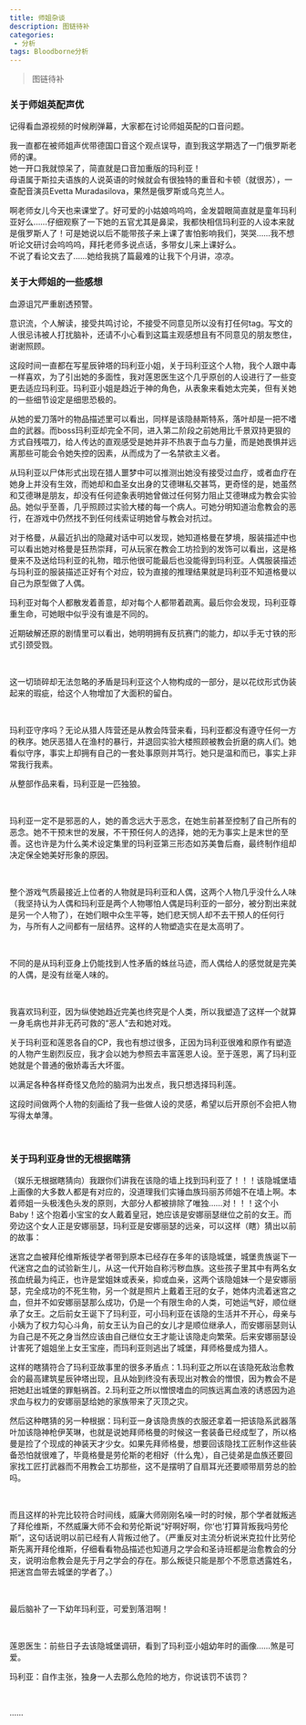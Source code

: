 ```yaml
---
title: 师姐杂谈
description: 图链待补
categories:
 - 分析
tags: Bloodborne分析
---
```


> 图链待补

<!-- more -->

### 关于师姐英配声优
<p bis_size="{&quot;x&quot;:7,&quot;y&quot;:10,&quot;w&quot;:482,&quot;h&quot;:19,&quot;abs_x&quot;:280,&quot;abs_y&quot;:42899}">
记得看血源视频的时候刷弹幕，大家都在讨论师姐英配的口音问题。
</p>
<p bis_size="{&quot;x&quot;:7,&quot;y&quot;:39,&quot;w&quot;:482,&quot;h&quot;:95,&quot;abs_x&quot;:280,&quot;abs_y&quot;:42928}">
我一直都在被师姐声优带德国口音这个观点误导，直到我这学期选了一门俄罗斯老师的课。<br bis_size="{&quot;x&quot;:91,&quot;y&quot;:59,&quot;w&quot;:0,&quot;h&quot;:14,&quot;abs_x&quot;:364,&quot;abs_y&quot;:42948}" />
她一开口我就惊呆了，简直就是口音加重版的玛利亚！<br bis_size="{&quot;x&quot;:343,&quot;y&quot;:79,&quot;w&quot;:0,&quot;h&quot;:14,&quot;abs_x&quot;:616,&quot;abs_y&quot;:42968}" />
母语属于斯拉夫语族的人说英语的时候就会有很独特的重音和卡顿（就很苏），一查配音演员Evetta Muradasilova，果然是俄罗斯或乌克兰人。
</p>
<p bis_size="{&quot;x&quot;:7,&quot;y&quot;:144,&quot;w&quot;:482,&quot;h&quot;:114,&quot;abs_x&quot;:280,&quot;abs_y&quot;:43033}">
啊老师女儿今天也来课堂了。好可爱的小姑娘呜呜呜，金发碧眼简直就是童年玛利亚好么……仔细观察了一下她的五官尤其是鼻梁，我都快相信玛利亚的人设本来就是俄罗斯人了！可是她说以后不能带孩子来上课了害怕影响我们，哭哭……我不想听论文研讨会呜呜呜，拜托老师多说点话，多带女儿来上课好么。<br bis_size="{&quot;x&quot;:35,&quot;y&quot;:222,&quot;w&quot;:0,&quot;h&quot;:14,&quot;abs_x&quot;:308,&quot;abs_y&quot;:43111}" />
不说了看论文去了……她给我挑了篇最难的让我下个月讲，凉凉。
</p>

### 关于大师姐的一些感想
<p bis_size="{&quot;x&quot;:7,&quot;y&quot;:10,&quot;w&quot;:482,&quot;h&quot;:19,&quot;abs_x&quot;:280,&quot;abs_y&quot;:41455}">
血源诅咒严重剧透预警。
</p>
<p bis_size="{&quot;x&quot;:7,&quot;y&quot;:39,&quot;w&quot;:482,&quot;h&quot;:57,&quot;abs_x&quot;:280,&quot;abs_y&quot;:41484}">
意识流，个人解读，接受共鸣讨论，不接受不同意见所以没有打任何tag。写文的人很忌讳被人打扰脑补，还请不小心看到这篇主观感想且有不同意见的朋友憋住，谢谢照顾。
</p>
<p bis_size="{&quot;x&quot;:7,&quot;y&quot;:106,&quot;w&quot;:482,&quot;h&quot;:76,&quot;abs_x&quot;:280,&quot;abs_y&quot;:41551}">
这段时间一直都在写星辰钟塔的玛利亚小姐，关于玛利亚这个人物，我个人跟中毒一样喜欢，为了引出她的多面性，我对莲恩医生这个几乎原创的人设进行了一些变更去适应玛利亚。玛利亚小姐是趋近于神的角色，从表象来看她太完美，但有关她的一些细节设定是细思恐极的。 
</p>
<p bis_size="{&quot;x&quot;:7,&quot;y&quot;:192,&quot;w&quot;:482,&quot;h&quot;:76,&quot;abs_x&quot;:280,&quot;abs_y&quot;:41637}">
从她的爱刀落叶的物品描述里可以看出，同样是该隐赫斯特系，落叶却是一把不嗜血的武器。而boss玛利亚却完全不同，进入第二阶段之前她用比千景双持更狠的方式自残喂刀，给人传达的直观感受是她并非不热衷于血与力量，而是她畏惧并远离那些可能会令她失控的因素，从而成为了一名禁欲主义者。
</p>
<p bis_size="{&quot;x&quot;:7,&quot;y&quot;:279,&quot;w&quot;:482,&quot;h&quot;:114,&quot;abs_x&quot;:280,&quot;abs_y&quot;:41724}">
从玛利亚以尸体形式出现在猎人噩梦中可以推测出她没有接受过血疗，或者血疗在她身上并没有生效，而她却和血圣女出身的艾德琳私交甚笃，更奇怪的是，她虽然和艾德琳是朋友，却没有任何迹象表明她曾做过任何努力阻止艾德琳成为教会实验品。她似乎至善，几乎照顾过实验大楼的每一个病人。可她分明知道治愈教会的恶行，在游戏中仍然找不到任何线索证明她曾与教会对抗过。
</p>
<p bis_size="{&quot;x&quot;:7,&quot;y&quot;:403,&quot;w&quot;:482,&quot;h&quot;:95,&quot;abs_x&quot;:280,&quot;abs_y&quot;:41848}">
对于格曼，从最近扒出的隐藏对话中可以发现，她知道格曼在梦境，服装描述中也可以看出她对格曼是狂热崇拜，可从玩家在教会工坊捡到的发饰可以看出，这是格曼来不及送给玛利亚的礼物，暗示他很可能最后也没能得到玛利亚。人偶服装描述与玛利亚的服装描述正好有个对应，较为直接的推理结果就是玛利亚不知道格曼以自己为原型做了人偶。
</p>
<p bis_size="{&quot;x&quot;:7,&quot;y&quot;:509,&quot;w&quot;:482,&quot;h&quot;:38,&quot;abs_x&quot;:280,&quot;abs_y&quot;:41954}">
玛利亚对每个人都散发着善意，却对每个人都带着疏离。最后你会发现，玛利亚尊重生命，可她眼中似乎没有谁是不同的。
</p>
<p bis_size="{&quot;x&quot;:7,&quot;y&quot;:557,&quot;w&quot;:482,&quot;h&quot;:38,&quot;abs_x&quot;:280,&quot;abs_y&quot;:42002}">
近期破解还原的剧情里可以看出，她明明拥有反抗赛门的能力，却以手无寸铁的形式引颈受戮。
</p>
<p bis_size="{&quot;x&quot;:7,&quot;y&quot;:605,&quot;w&quot;:482,&quot;h&quot;:19,&quot;abs_x&quot;:280,&quot;abs_y&quot;:42050}">
<br bis_size="{&quot;x&quot;:7,&quot;y&quot;:607,&quot;w&quot;:0,&quot;h&quot;:14,&quot;abs_x&quot;:280,&quot;abs_y&quot;:42052}" />
</p>
<p bis_size="{&quot;x&quot;:7,&quot;y&quot;:634,&quot;w&quot;:482,&quot;h&quot;:38,&quot;abs_x&quot;:280,&quot;abs_y&quot;:42079}">
这一切琐碎却无法忽略的矛盾是玛利亚这个人物构成的一部分，是以花纹形式伪装起来的瑕疵，给这个人物增加了大面积的留白。
</p>
<p bis_size="{&quot;x&quot;:7,&quot;y&quot;:682,&quot;w&quot;:482,&quot;h&quot;:19,&quot;abs_x&quot;:280,&quot;abs_y&quot;:42127}">
<br bis_size="{&quot;x&quot;:7,&quot;y&quot;:684,&quot;w&quot;:0,&quot;h&quot;:14,&quot;abs_x&quot;:280,&quot;abs_y&quot;:42129}" />
</p>
<p bis_size="{&quot;x&quot;:7,&quot;y&quot;:711,&quot;w&quot;:482,&quot;h&quot;:76,&quot;abs_x&quot;:280,&quot;abs_y&quot;:42156}">
玛利亚守序吗？无论从猎人阵营还是从教会阵营来看，玛利亚都没有遵守任何一方的秩序。她厌恶猎人在渔村的暴行，并退回实验大楼照顾被教会折磨的病人们。她看似守序，事实上却拥有自己的一套处事原则并笃行。她只是温和而已，事实上非常我行我素。
</p>
<p bis_size="{&quot;x&quot;:7,&quot;y&quot;:798,&quot;w&quot;:482,&quot;h&quot;:19,&quot;abs_x&quot;:280,&quot;abs_y&quot;:42243}">
从整部作品来看，玛利亚是一匹独狼。
</p>
<p bis_size="{&quot;x&quot;:7,&quot;y&quot;:827,&quot;w&quot;:482,&quot;h&quot;:19,&quot;abs_x&quot;:280,&quot;abs_y&quot;:42272}">
<br bis_size="{&quot;x&quot;:7,&quot;y&quot;:829,&quot;w&quot;:0,&quot;h&quot;:14,&quot;abs_x&quot;:280,&quot;abs_y&quot;:42274}" />
</p>
<p bis_size="{&quot;x&quot;:7,&quot;y&quot;:856,&quot;w&quot;:482,&quot;h&quot;:76,&quot;abs_x&quot;:280,&quot;abs_y&quot;:42301}">
玛利亚一定不是邪恶的人，她的善念远大于恶念，在她生前甚至控制了自己所有的恶念。她不干预末世的发展，不干预任何人的选择，她的无为事实上是末世的至善。这也许是为什么美术设定集里的玛利亚第三形态如苏美鲁后裔，最终制作组却决定保全她美好形象的原因。
</p>
<p bis_size="{&quot;x&quot;:7,&quot;y&quot;:942,&quot;w&quot;:482,&quot;h&quot;:19,&quot;abs_x&quot;:280,&quot;abs_y&quot;:42387}">
<br bis_size="{&quot;x&quot;:7,&quot;y&quot;:944,&quot;w&quot;:0,&quot;h&quot;:14,&quot;abs_x&quot;:280,&quot;abs_y&quot;:42389}" />
</p>
<p bis_size="{&quot;x&quot;:7,&quot;y&quot;:971,&quot;w&quot;:482,&quot;h&quot;:95,&quot;abs_x&quot;:280,&quot;abs_y&quot;:42416}">
整个游戏气质最接近上位者的人物就是玛利亚和人偶，这两个人物几乎没什么人味（我坚持认为人偶和玛利亚是两个人物哪怕人偶是玛利亚的一部分，被分割出来就是另一个人物了），在她们眼中众生平等，她们悲天悯人却不去干预人的任何行为，与所有人之间都有一层结界。这样的人物塑造实在是太高明了。
</p>
<p bis_size="{&quot;x&quot;:7,&quot;y&quot;:1077,&quot;w&quot;:482,&quot;h&quot;:19,&quot;abs_x&quot;:280,&quot;abs_y&quot;:42522}">
<br bis_size="{&quot;x&quot;:7,&quot;y&quot;:1079,&quot;w&quot;:0,&quot;h&quot;:14,&quot;abs_x&quot;:280,&quot;abs_y&quot;:42524}" />
</p>
<p bis_size="{&quot;x&quot;:7,&quot;y&quot;:1106,&quot;w&quot;:482,&quot;h&quot;:38,&quot;abs_x&quot;:280,&quot;abs_y&quot;:42551}">
不同的是从玛利亚身上仍能找到人性矛盾的蛛丝马迹，而人偶给人的感觉就是完美的人偶，是没有丝毫人味的。
</p>
<p bis_size="{&quot;x&quot;:7,&quot;y&quot;:1154,&quot;w&quot;:482,&quot;h&quot;:19,&quot;abs_x&quot;:280,&quot;abs_y&quot;:42599}">
<br bis_size="{&quot;x&quot;:7,&quot;y&quot;:1156,&quot;w&quot;:0,&quot;h&quot;:14,&quot;abs_x&quot;:280,&quot;abs_y&quot;:42601}" />
</p>
<p bis_size="{&quot;x&quot;:7,&quot;y&quot;:1183,&quot;w&quot;:482,&quot;h&quot;:38,&quot;abs_x&quot;:280,&quot;abs_y&quot;:42628}">
我喜欢玛利亚，因为纵使她趋近完美也终究是个人类，所以我塑造了这样一个就算一身毛病也并非无药可救的“恶人”去和她对戏。
</p>
<p bis_size="{&quot;x&quot;:7,&quot;y&quot;:1231,&quot;w&quot;:482,&quot;h&quot;:57,&quot;abs_x&quot;:280,&quot;abs_y&quot;:42676}">
关于玛利亚和莲恩各自的CP，我也有想过很多，正因为玛利亚很难和原作有塑造的人物产生剧烈反应，我才会以她为参照去丰富莲恩人设。至于莲恩，离了玛利亚她就是个普通的傲娇毒舌大坏蛋。
</p>
<p bis_size="{&quot;x&quot;:7,&quot;y&quot;:1299,&quot;w&quot;:482,&quot;h&quot;:19,&quot;abs_x&quot;:280,&quot;abs_y&quot;:42744}">
以满足各种各样奇怪又危险的脑洞为出发点，我只想选择玛利莲。
</p>
<p bis_size="{&quot;x&quot;:7,&quot;y&quot;:1328,&quot;w&quot;:482,&quot;h&quot;:38,&quot;abs_x&quot;:280,&quot;abs_y&quot;:42773}">
这段时间做两个人物的刻画给了我一些做人设的灵感，希望以后开原创不会把人物写得太单薄。
</p>
<p bis_size="{&quot;x&quot;:7,&quot;y&quot;:1376,&quot;w&quot;:482,&quot;h&quot;:19,&quot;abs_x&quot;:280,&quot;abs_y&quot;:42821}">
<br bis_size="{&quot;x&quot;:7,&quot;y&quot;:1378,&quot;w&quot;:0,&quot;h&quot;:14,&quot;abs_x&quot;:280,&quot;abs_y&quot;:42823}" />
</p>

### 关于玛利亚身世的无根据瞎猜
<p>
（娱乐无根据瞎猜向）我跟你们讲我在该隐的墙上找到玛利亚了！！！该隐城堡墙上画像的大多数人都是有对应的，没道理我们实锤血族玛丽苏师姐不在墙上啊。本着师姐一头极浅色头发的原则，大部分人都被排除了唯独……对！！！这个小Baby！这个抱着小宝宝的女人戴着皇冠，她应该是安娜丽瑟继位之前的女王。而旁边这个女人正是安娜丽瑟，玛利亚是安娜丽瑟的远亲，可以这样（瞎）猜出以前的故事：
</p>
<p>
迷宫之血被拜伦维斯叛徒学者带到原本已经存在多年的该隐城堡，城堡贵族诞下一代迷宫之血的试验新生儿，从这一代开始自称污秽血族。这些孩子里其中有两名女孩血统最为纯正，也许是堂姐妹或表亲，抑或血亲，这两个该隐姐妹一个是安娜丽瑟，完全成功的不死生物，另一个就是照片上戴着王冠的女子，她体内流着迷宫之血，但并不如安娜丽瑟那么成功，仍是一个有限生命的人类，可她运气好，顺位继承了女王。之后前女王诞下了玛利亚，可小玛利亚在该隐的生活并不开心，母亲与小姨为了权力勾心斗角，前女王认为自己的女儿才是顺位继承人，而安娜丽瑟则认为自己是不死之身当然应该由自己继位女王才能让该隐走向繁荣。后来安娜丽瑟设计害死了姐姐坐上女王宝座，而玛利亚则逃出了城堡，拜师格曼成为猎人。
</p>
<p>
这样的瞎猜符合了玛利亚故事里的很多矛盾点：1.玛利亚之所以在该隐死敌治愈教会的最高建筑星辰钟塔出现，且从始到终没有表现出对教会的憎恨，因为教会不是把她赶出城堡的罪魁祸首。2.玛利亚之所以憎恨嗜血的同族远离血液的诱惑因为追求血与权力的安娜丽瑟给她的家族带来了灭顶之灾。
</p>
<p>
然后这种瞎猜的另一种根据：玛利亚一身该隐贵族的衣服还拿着一把该隐系武器落叶加该隐神枪伊芙琳，也就是说她拜师格曼的时候这一套装备已经成型了，所以格曼是捡了个现成的神装天才少女。如果先拜师格曼，想要回该隐找工匠制作这些装备恐怕就很难了，毕竟格曼是劳伦斯的老相好（什么鬼），自己徒弟是血族还要回家找工匠打武器而不用教会工坊那些，这不是摆明了自扇耳光还要顺带扇劳总的脸吗。
</p>
<p>
<br />
</p>
<p>
而且这样的补完比较符合时间线，威廉大师刚刚名噪一时的时候，那个学者就叛逃了拜伦维斯，不然威廉大师不会和劳伦斯说“好啊好啊，你‘也’打算背叛我吗劳伦斯”，这句话说明以前已经有人背叛过他了。（严重反对主流分析说米克拉什比劳伦斯先离开拜伦维斯，仔细看看物品描述也知道月之学会和圣诗班都是治愈教会的分支，说明治愈教会是先于月之学会的存在。那么叛徒只能是那个不愿意透露姓名，把迷宫血带去城堡的学者了。）
</p>
<p>
<br />
</p>
<p>
最后脑补了一下幼年玛利亚，可爱到落泪啊！
</p>
<p>
<br />
</p>
<p>
莲恩医生：前些日子去该隐城堡调研，看到了玛利亚小姐幼年时的画像……煞是可爱。
</p>
<p>
玛利亚：自作主张，独身一人去那么危险的地方，你说该罚不该罚？
</p>
<p>
<br />
</p>
<p>
……
</p>